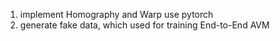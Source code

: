 1.  implement Homography and Warp use pytorch  
2.  generate fake data, which used for training End-to-End AVM
